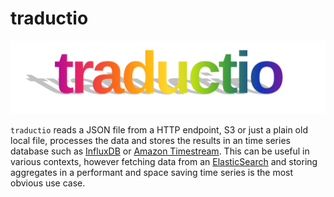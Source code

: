 # traductio

![traductio](./wordart.png "traductio")

`traductio` reads a JSON file from a HTTP endpoint, S3 or just a plain old local file,
processes the data and stores the results in an time series database such as
[InfluxDB](https://www.influxdata.com/products/influxdb/) or
[Amazon Timestream](https://aws.amazon.com/timestream/). This can be useful in various contexts,
however fetching data from an [ElasticSearch](https://www.elastic.co/elasticsearch/)
and storing aggregates in a performant and space saving time series is the
most obvious use case.

